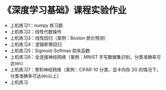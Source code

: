# 《深度学习基础》课程实验作业

- 上机练习1：numpy 练习题
- 上机练习2：线性代数操作
- 上机练习3：线性回归（案例：Boston 房价预测）
- 上机练习4：逻辑斯蒂回归
- 上机练习5：Sigmoid-Softmax 损失函数
- 上机练习6：全连接神经网络（案例：MNIST 手写数据集识别，分类准确率可达`98%`）
- 上机练习7：卷积神经网络（案例：CIFAR-10 分类，显卡内存 2G 的情况下，分类准确率可达`90%`以上）
- 上机练习
